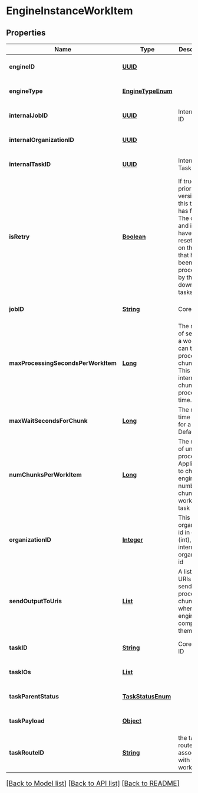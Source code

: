 # EngineInstanceWorkItem
## Properties

Name | Type | Description | Notes
------------ | ------------- | ------------- | -------------
**engineID** | [**UUID**](UUID.md) |  | [optional] [default to null]
**engineType** | [**EngineTypeEnum**](EngineTypeEnum.md) |  | [optional] [default to null]
**internalJobID** | [**UUID**](UUID.md) | Internal Job ID | [optional] [default to null]
**internalOrganizationID** | [**UUID**](UUID.md) |  | [optional] [default to null]
**internalTaskID** | [**UUID**](UUID.md) | Internal Task ID | [optional] [default to null]
**isRetry** | [**Boolean**](boolean.md) | If true, a prior version of this task has failed.  The outputs and inputs have to be reset based on the work that has been processed by the downstream tasks | [optional] [default to null]
**jobID** | [**String**](string.md) | Core Job ID | [optional] [default to null]
**maxProcessingSecondsPerWorkItem** | [**Long**](long.md) | The number of seconds a work item can take to process the chunks.  This will not interrupt a chunk processing time. | [optional] [default to null]
**maxWaitSecondsForChunk** | [**Long**](long.md) | The max time to wait for a chunk. Default is 0. | [optional] [default to null]
**numChunksPerWorkItem** | [**Long**](long.md) | The number of units to process. Applicable to chunk engines, number of chunks to work on this task | [optional] [default to null]
**organizationID** | [**Integer**](integer.md) | This is the organization id in core (int), not the internal organization id | [optional] [default to null]
**sendOutputToUris** | [**List**](string.md) | A list of URIs to send processed chunks when the engine completes them. | [optional] [default to null]
**taskID** | [**String**](string.md) | Core Task ID | [optional] [default to null]
**taskIOs** | [**List**](TaskIO.md) |  | [optional] [default to null]
**taskParentStatus** | [**TaskStatusEnum**](TaskStatusEnum.md) |  | [optional] [default to null]
**taskPayload** | [**Object**](.md) |  | [optional] [default to null]
**taskRouteID** | [**String**](string.md) | the task route associated with this work item | [optional] [default to null]

[[Back to Model list]](../README.md#documentation-for-models) [[Back to API list]](../README.md#documentation-for-api-endpoints) [[Back to README]](../README.md)

<style>
     p, ul, ol, li { font-size: 18px !important;}
</style>

